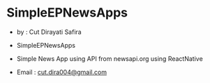 # SimpleEPNewsApps

- by : Cut Dirayati Safira

- SimpleEPNewsApps

- Simple News App using API from newsapi.org using ReactNative

- Email : cut.dira004@gmail.com

